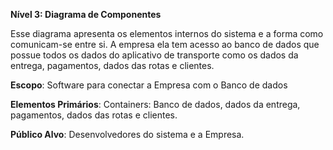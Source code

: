 **Nível 3: Diagrama de Componentes**

Esse diagrama apresenta os elementos internos do sistema e a forma como comunicam-se entre si. 
A empresa ela tem acesso ao banco de dados que possue todos os dados do aplicativo de transporte como os dados da entrega, pagamentos, dados das rotas e clientes.

**Escopo**: Software para conectar a Empresa com o Banco de dados

**Elementos Primários**: Containers: Banco de dados, dados da entrega, pagamentos, dados das rotas e clientes.

**Público Alvo**: Desenvolvedores do sistema e a Empresa.
